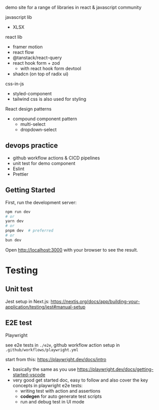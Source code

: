 demo site for a range of libraries in react & javascript community

javascript lib

- XLSX

react lib

- framer motion
- react flow
- @tanstack/react-query
- react hook form + zod
  - with react hook form devtool
- shadcn (on top of radix ui)

css-in-js

- styled-component
- tailwind css is also used for styling

React design patterns

- compound component pattern
  - multi-select
  - dropdown-select

## devops practice

- github workflow actions & CICD pipelines
- unit test for demo component
- Eslint
- Prettier

## Getting Started

First, run the development server:

```bash
npm run dev
# or
yarn dev
# or
pnpm dev  # preferred
# or
bun dev
```

Open [http://localhost:3000](http://localhost:3000) with your browser to see the result.



# Testing

## Unit test 
Jest setup in Next.js: https://nextjs.org/docs/app/building-your-application/testing/jest#manual-setup



## E2E test

Playwright

see e2e tests in `./e2e`, github workflow action setup in `.github/workflows/playwright.yml`

start from this: https://playwright.dev/docs/intro

- basically the same as you use https://playwright.dev/docs/getting-started-vscode
- very good get started doc, easy to follow and also cover the key concepts in playwright e2e tests:
    - writing test with action and assertions
    - **codegen** for auto generate test scripts
    - run and debug test in UI mode